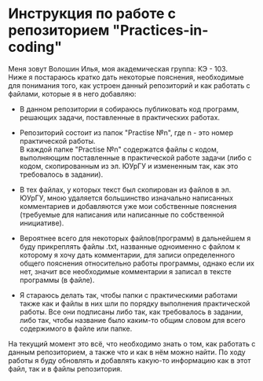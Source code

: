 # Инструкция по работе с репозиторием "Practices-in-coding"

Меня зовут Волошин Илья, моя академическая группа: КЭ - 103.<br/>
Ниже я постараюсь кратко дать некоторые пояснения, необходимые для понимания того, как устроен данный репозиторий 
и как работать с файлами, которые я в него добавляю:

+ В данном репозитории я собираюсь публиковать код программ, решающих задачи, поставленные в практических работах.

+ Репозиторий состоит из папок "Practise №n", где n - это номер практической работы.<br/>
В каждой папке "Practise №n" содержатся файлы с кодом, выполняющим поставленные в практической работе 
задачи (либо с кодом, скопированным из эл. ЮУрГУ и измененным так, как это требовалось в задании). 

+ В тех файлах, у которых текст был скопирован из файлов в эл. ЮУрГУ, мною удаляется большинство изначально написанных
комментариев и добавляются уже мои собственные пояснения (требуемые для написания или написанные по собственной инициативе).

+ Вероятнее всего для некоторых файлов(программ) в дальнейшем я буду прикреплять файлы .txt, названные одноименно с файлом к которому я хочу
дать комментарии, для записи определенного общего пояснения относительно работы программы, однако если их нет, значит все необходимые
комментарии я записал в тексте программы (в файле).

+ Я стараюсь делать так, чтобы папки с практическими работами также как и файлы в них шли по порядку выполнения 
практической работы. Все они подписаны либо так, как требовалось в задании, либо так, чтобы название было каким-то
общим словом для всего содержимого в файле или папке.

На текущий момент это всё, что необходимо знать о том, как работать с данным репозиторием, а также что и как в нём можно найти. По ходу работы я 
буду обновлять и добавлять какую-то информацию как в этот файл, так и в файлы репозитория.
